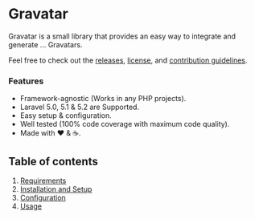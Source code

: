# Gravatar

Gravatar is a small library that provides an easy way to integrate and generate &hellip; Gravatars.

Feel free to check out the [releases](https://github.com/ARCANEDEV/Gravatar/releases), [license](https://github.com/ARCANEDEV/Gravatar/blob/master/LICENSE.md), and [contribution guidelines](https://github.com/ARCANEDEV/Gravatar/blob/master/CONTRIBUTING.md).

### Features

  * Framework-agnostic (Works in any PHP projects).
  * Laravel 5.0, 5.1 & 5.2 are Supported.
  * Easy setup & configuration.
  * Well tested (100% code coverage with maximum code quality).
  * Made with :heart: &amp; :coffee:.

## Table of contents

1. [Requirements](1-Requirements.md)
2. [Installation and Setup](2-Installation-and-Setup.md)
3. [Configuration](3-Configuration.md)
4. [Usage](4-Usage.md)
